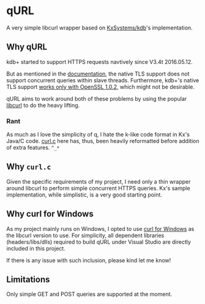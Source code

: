 # qURL
A very simple libcurl wrapper based on [KxSystems/kdb](https://github.com/KxSystems/kdb/blob/master/c/c/curl.c)'s implementation.

## Why qURL
kdb+ started to support HTTPS requests navtively since V3.4t 2016.05.12.

But as mentioned in the [documentation](https://code.kx.com/v2/kb/ssl/#suitability-and-restrictions), the native TLS support does not support concurrent queries within slave threads. Furthermore, kdb+'s native TLS support [works only with OpenSSL 1.0.2](https://code.kx.com/v2/kb/ssl/#prerequisites), which might not be desirable.

qURL aims to work around both of these problems by using the popular [libcurl](https://curl.haxx.se/libcurl/) to do the heavy lifting.

### Rant
As much as I love the simplicity of q, I hate the k-like code format in Kx's Java/C code. [curl.c](repo/blob/master/curl.c) here has, thus, been heavily reformatted before addition of extra features. `^_*`

## Why `curl.c`
Given the specific requirements of my project, I need only a thin wrapper around libcurl to perform simple concurrent HTTPS queries. Kx's sample implementation, while simplistic, is a very good starting point.

## Why curl for Windows
As my project mainly runs on Windows, I opted to use [curl for Windows](https://curl.haxx.se/windows/) as the libcurl version to use. For simplicity, all dependent libraries (headers/libs/dlls) required to build qURL under Visual Studio are directly included in this project.

If there is any issue with such inclusion, please kind let me know!

## Limitations
Only simple GET and POST queries are supported at the moment.
